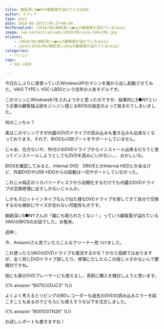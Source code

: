 ```yaml
---
title: 嫉妬深いS●NYの顧客愛が溢れているVAIO
author: スフィア
type: post
date: 2018-08-10T11:04:27+00:00
RelPermalink: /2018/08/嫉妬深いs●nyの顧客愛が溢れているvaio/
image: /wp-content/uploads/2018/08/vaio-246x200.jpg
aliases:
    - /2018/08/嫉妬深いs●nyの顧客愛が溢れているvaio/
    - /post/2018/08/嫉妬深いs0nyの顧客愛が溢れているvaio/
categories:
  - パソコン
tags:
  - VGC-LB50

---
```

今日久しぶりに昔使っていたWindowsXPのマシンを箱から出し起動させてみた。VAIO TYPE L VGC-LB50という往年の人気モデルです。

このマシンにWindows8.1を入れようかと思ったのですが、結果的にS●NYという企業の顧客独占欲をジンジン感じるBIOSの設定のよって阻まれてしまいました。

何のこっちゃ？

実はこのマシンですが内蔵のDVDドライブが読み込みも書き込みも出来なくなっております。それで、BIOSもUSBブートをサポートしていません。

じゃあ、仕方ないや、外付けのDVDドライブからインストール出来るだろうと思ってインストールしようとしてもDVDを読みにいかない、、、おかしいな。

BIOSを確認してみると、Internal DVD　DRIVEとかInternal HDDとかあるけど、外部DVDやUSB-HDDからの起動は一切サポートしていなかった。

これじゃ純正のリカバリーディスクから初期化するだけでも内蔵のDVDドライブの交換修理に出すしかないじゃんか。

しかもスロットインタイプなんで似た様なDVDドライブを探してきて自分で交換するのも微妙にサイズが合わない可能性も大です。

嫉妬深いS●NYさんの「誰にも取られたくない！」っていう顧客愛が溢れているVAIOのBIOSのお話でした。お粗末。

追伸；

今、Amazonさん見ていたらこんなクリーナー見つけました。

これ使ったらVAIOのDVDドライブも復活するかな？かなり高額ではありますが、全く同じDVDドライブ探したり、修理にだしたらこの倍じゃきかないんで要検討ですね。

他にも家のDVDプレーヤーにも使えるし、真剣に購入を検討しようと思います。

{{% amazon "B075CGDJC3" %}}

よくよく考えるとリビングのBDレコーダーも過去のDVDの読み込みエラーを起こすこともあるのでどちらにも使えそうな以下を注文しました。

{{% amazon "B001O0TN26" %}}

お試しレポートも書きますね！